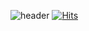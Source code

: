 ![header](https://capsule-render.vercel.app/api?type=wave&color=auto&height=300&section=header&text=witchbroom&fontSize=90)
[![Hits](https://hits.seeyoufarm.com/api/count/incr/badge.svg?url=https://github.com/witchbroom)](https://hits.seeyoufarm.com)